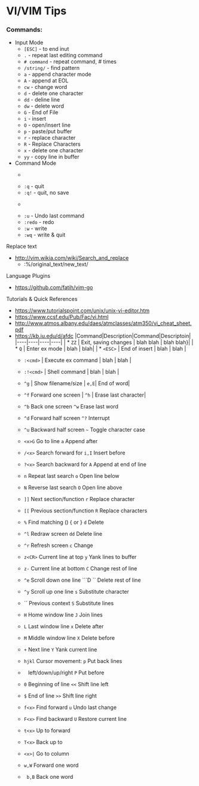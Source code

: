 VI/VIM Tips
=========

### Commands:
* Input Mode
  * ```[ESC]```       - to end inut
  * ```.```           - repeat last editing command
  * ```# command```   - repeat command, # times
  * ```/string/```    - find pattern
  * ```a```           - append character mode
  * ```A```           - append at EOL
  * ```cw```          - change word
  * ```d```           - delete one character
  * ```dd```          - deline line
  * ```dw```          - delete word
  * ```G```           - End of File
  * ```i```           - insert
  * ```O```           - open/insert line
  * ```p```           - paste/put buffer
  * ```r```           - replace character
  * ```R```           - Replace Characters
  * ```x```           - delete one character
  * ```yy```          - copy line in buffer
* Command Mode
  * ```:n             - goto line n
  * ```:q```          - quit
  * ```:q!```         - quit, no save
  * ```:r file        - import file
  * ```:u```          - Undo last command
  * ```:redo```       - redo 
  * ```:w```          - write
  * ```:wq```         - write & quit



Replace text
* http://vim.wikia.com/wiki/Search_and_replace
  * :%/original_text/new_text/

Language Plugins
* https://github.com/fatih/vim-go


Tutorials & Quick References
* https://www.tutorialspoint.com/unix/unix-vi-editor.htm
* https://www.ccsf.edu/Pub/Fac/vi.html
* http://www.atmos.albany.edu/daes/atmclasses/atm350/vi_cheat_sheet.pdf
* https://kb.iu.edu/d/afdc
|Command|Description|Command|Descriptoin|
|----|----|----|----|
| * ```ZZ```       | Exit, saving changes  | blah blah | blah blah}|
|  * ```Q```       |  Enter ex mode         | blah | blah|
| * ```<ESC>```    | End of insert          | blah | blah |        
  * ```:<cmd>```   | Execute ex command     | blah | blah |        
  * ```:!<cmd>```  | Shell command                | blah | blah |
  * ```^g```       | Show filename/size           |  ```e,E```|  End of word|
  * ```^f```        Forward one screen            | ```^h```  |   Erase last character|
  * ```^b```        Back one screen                ```^w```     Erase last word
  * ```^d```        Forward half screen            ```^?```     Interrupt
  * ```^u```        Backward half screen           ```~```      Toggle character case
  * ```<x>G```      Go to line <x>                 ```a```      Append after
  * ```/<x>```      Search forward for <x>         ```i,I```    Insert before
  * ```?<x>```      Search backward for <x>        ```A```      Append at end of line
  * ```n```         Repeat last search             ```o```      Open line below
  * ```N```         Reverse last search            ```O```      Open line above
  * ```]]```        Next section/function          ```r```      Replace character
  * ```[[```        Previous section/function      ```R```      Replace characters
  * ```%```         Find matching () { or }        ```d```      Delete
  * ```^l```        Redraw screen                  ```dd```     Delete line
  * ```^r```        Refresh screen                 ```c```      Change
  * ```z<CR>```     Current line at top            ```y```      Yank lines to buffer
  * ```z-```        Current line at bottom         ```C```      Change rest of line
  * ```^e```        Scroll down one line           ```D ``     Delete rest of line
  * ```^y```        Scroll up one line             ```s```      Substitute character
  *  ``             Previous context               ```S```      Substitute lines
  *  ```H```        Home window line               ```J```      Join lines
  *  ```L```        Last window line               ```x```      Delete after
  *  ```M```        Middle window line             ```X```      Delete before
  *  ```+```        Next line                      ```Y```      Yank current line
  *  ```hjkl```     Cursor movement:               ```p```      Put back lines
  *  ``` ```        left/down/up/right             ```P```      Put before
  *  ```0```        Beginning of line              ```<<```     Shift line left
  *  ```$```        End of line                    ```>>```     Shift line right
  *  ```f<x>```     Find <x> forward               ```u```      Undo last change
  *  ```F<x>```     Find <x> backward              ```U```      Restore current line


  * ```t<x>```      Up to <x> forward
  * ```T<x>```      Back up to <x>
  * ```<x>|```      Go to column <x>
  * ```w,W```       Forward one word
  * ``` b,B```      Back one word

